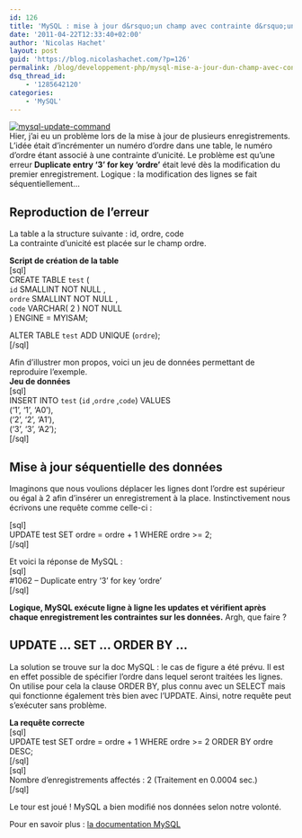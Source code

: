 ```yaml
---
id: 126
title: 'MySQL : mise à jour d&rsquo;un champ avec contrainte d&rsquo;unicité (UPDATE)'
date: '2011-04-22T12:33:40+02:00'
author: 'Nicolas Hachet'
layout: post
guid: 'https://blog.nicolashachet.com/?p=126'
permalink: /blog/developpement-php/mysql-mise-a-jour-dun-champ-avec-contrainte-dunicite-update/
dsq_thread_id:
    - '1285642120'
categories:
    - 'MySQL'
---
```



[![](/wp-content/uploads/2011/04/mysql-update-command-150x150.png "mysql-update-command")](/wp-content/uploads/2011/04/mysql-update-command.png)  
Hier, j’ai eu un problème lors de la mise à jour de plusieurs enregistrements. L’idée était d’incrémenter un numéro d’ordre dans une table, le numéro d’ordre étant associé à une contrainte d’unicité. Le problème est qu’une erreur **Duplicate entry ‘3’ for key ‘ordre’**  était levé dès la modification du premier enregistrement. Logique : la modification des lignes se fait séquentiellement…

## Reproduction de l’erreur

La table a la structure suivante : id, ordre, code  
La contrainte d’unicité est placée sur le champ ordre.

**Script de création de la table**  
[sql]  
CREATE TABLE `test` (  
`id` SMALLINT NOT NULL ,  
`ordre` SMALLINT NOT NULL ,  
`code` VARCHAR( 2 ) NOT NULL  
) ENGINE = MYISAM;

ALTER TABLE `test` ADD UNIQUE (`ordre`);  
[/sql]

Afin d’illustrer mon propos, voici un jeu de données permettant de reproduire l’exemple.  
**Jeu de données**  
[sql]  
INSERT INTO `test` (`id` ,`ordre` ,`code`) VALUES  
(‘1’, ‘1’, ‘A0’),  
(‘2’, ‘2’, ‘A1’),  
(‘3’, ‘3’, ‘A2’);  
[/sql]

## Mise à jour séquentielle des données 

Imaginons que nous voulions déplacer les lignes dont l’ordre est supérieur ou égal à 2 afin d’insérer un enregistrement à la place. Instinctivement nous écrivons une requête comme celle-ci :

[sql]  
UPDATE test SET ordre = ordre + 1 WHERE ordre >= 2;  
[/sql]

Et voici la réponse de MySQL :  
[sql]  
\#1062 – Duplicate entry ‘3’ for key ‘ordre’  
[/sql]

**Logique, MySQL exécute ligne à ligne les updates et vérifient après chaque enregistrement les contraintes sur les données.** Argh, que faire ?

## UPDATE … SET … ORDER BY …

La solution se trouve sur la doc MySQL : le cas de figure a été prévu. Il est en effet possible de spécifier l’ordre dans lequel seront traitées les lignes. On utilise pour cela la clause ORDER BY, plus connu avec un SELECT mais qui fonctionne également très bien avec l’UPDATE. Ainsi, notre requête peut s’exécuter sans problème.

**La requête correcte**  
[sql]  
UPDATE test SET ordre = ordre + 1 WHERE ordre >= 2 ORDER BY ordre DESC;  
[/sql]  
[sql]  
Nombre d’enregistrements affectés : 2 (Traitement en 0.0004 sec.)  
[/sql]

Le tour est joué ! MySQL a bien modifié nos données selon notre volonté.

Pour en savoir plus : [la documentation MySQL](https://dev.mysql.com/doc/refman/5.0/fr/update.html)
